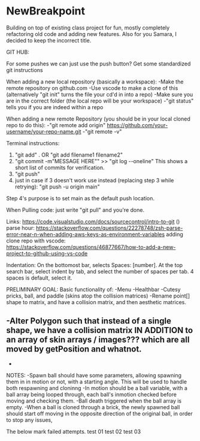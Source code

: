 # NewBreakpoint
Building on top of existing class project for fun, mostly completely refactoring old code and adding new features.
Also for you Samara, I decided to keep the incorrect title. 


GIT HUB:

For some pushes we can just use the push button?
Get some standardized git instructions

When adding a new local repository (basically a workspace):
-Make the remote repository on github.com
-Use vscode to make a clone of this (alternatively "git init" turns the file your cd'd in into a repo)
-Make sure you are in the correct folder (the local repo will be your workspace)
-"git status" tells you if you are indeed within a repo

When adding a new remote Repository (you should be in your local cloned repo to do this):
-"git remote add origin" https://github.com/your-username/your-repo-name.git
-"git remote -v"



Terminal instructions:
1. "git add" . OR "git add filename1 filename2"
2. "git commit -m"MESSAGE HERE""    >> "git log --oneline" This shows a short list of commits for verification.
3. "git push"
4. just in case if 3 doesn't work use instead (replacing step 3 while retrying): "git push -u origin main"

Step 4's purpose is to set main as the default push location.

When Pulling code:
just write "git pull" and you're done.

Links:
https://code.visualstudio.com/docs/sourcecontrol/intro-to-git ()
parse hour: https://stackoverflow.com/questions/22278748/zsh-parse-error-near-n-when-adding-aws-keys-as-environment-variables
adding clone repo with vscode: https://stackoverflow.com/questions/46877667/how-to-add-a-new-project-to-github-using-vs-code


Indentation: On the bottomost bar, selects Spaces: [number]. At the top search bar, select indent by tab, and select the number of spaces per tab. 4 spaces is default, select it.




PRELIMINARY GOAL:
Basic functionality of:
-Menu
-Healthbar
-Cutesy pricks, ball, and paddle (skins atop the collision matrices)
-Rename point[] shape to matrix, and have a collision matrix, and then aesthetic matrices.

-Alter Polygon such that instead of a single shape, we have a collision matrix IN ADDITION to an array of skin arrays / images??? which are all moved by getPosition and whatnot.
-
-

NOTES:
-Spawn ball should have some parameters, allowing spawning them in in motion or not, with a starting angle. This will be used to handle both respawning and cloninng
-In motion should be a ball variable, with a ball array being looped through, each ball's inmotion checked before moving and checking them.
-Ball death triggered when the ball array is empty.
-When a ball is cloned through a brick, the newly spawned ball should start off moving in the opposite direction of the original ball, in order to stop any issues,





The below mark failed attempts.
test 01
test 02
test 03
